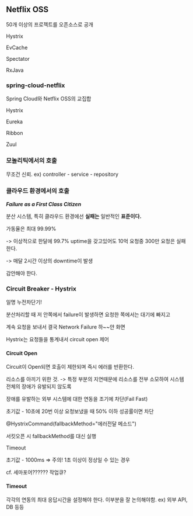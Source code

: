## Netflix OSS

50개 이상의 프로젝트를 오픈소스로 공개

Hystrix

EvCache

Spectator

RxJava



### spring-cloud-netflix

Spring Cloud와 Netflix OSS의 교집합

Hystrix

Eureka

Ribbon

Zuul



### 모놀리틱에서의 호출

무조건 신뢰. ex) controller - service - repository



### 클라우드 환경에서의 호출

***Failure as a First Class Citizen***

분산 시스템, 특히 클라우드 환경에선 **실패는** 일반적인 **표준이다.**

가동율은 최대 99.99%

 -> 이상적으로 한달에 99.7% uptime을 갖고있어도 10억 요청중 300만 요청은 실패한다.

-> 매달 2시간 이상의 downtime이 발생

감안해야 한다.



### Circuit Breaker - Hystrix

일명 누전차단기!

분산처리할 때 저 안쪽에서 failure이 발생하면 요청한 쪽에서는 대기에 빠지고

계속 요청을 보내서 결국 Network Failure 하~~얀 화면

Hystrix는 요청들을 통계내서 circuit open 제어



#### Circuit Open

Circuit이 Open되면 호출이 제한되며 즉시 에러를 반환한다.

리소스를 아끼기 위한 것. -> 특정 부분의 지연때문에 리소스를 전부 소모하여 시스템 전체의 장애가 유발되지 않도록

장애를 유발하는 외부 시스템에 대한 연동을 조기에 차단(Fail Fast)

초기값 - 10초에 20번 이상 요청보냈을 때 50% 이하 성공률이면 차단

@HystrixCommand(fallbackMethod="에러전달 메소드")

서킷오픈 시 fallbackMethod를 대신 실행

Timeout

초기값 - 1000ms => 주의! 1초 이상이 정상일 수 있는 경우

cf. 세마포어?????? 작업큐?



#### Timeout

각각의 연동의 최대 응답시간을 설정해야 한다. 이부분을 잘 논의해야함. ex) 외부 API, DB 등등

